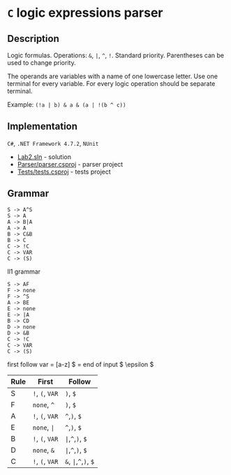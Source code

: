 # ```C``` logic expressions parser
## Description
Logic formulas. Operations: `&`, ```|```, ```^```, ```!```.
Standard priority. Parentheses can be used to change priority. 

The operands are variables with a name of one lowercase letter. Use one terminal for every variable. For every logic operation should be separate terminal.

Example: ```(!a | b) & a & (a | !(b ^ c))```
## Implementation
```C#```,  ```.NET Framework 4.7.2```, ```NUnit```
+ [Lab2.sln](Lab2.sln) - solution
+ [Parser/parser.csproj](Parser/Parser.csproj) - parser project
+ [Tests/tests.csproj](Tests/Tests.csproj) - tests project

## Grammar

```
S -> A^S
S -> A
A -> B|A
A -> A
B -> C&B
B -> C
C -> !C
C -> VAR
C -> (S)
```
ll1 grammar
```
S -> AF
F -> none
F -> ^S
A -> BE
E -> none
E -> |A
B -> CD
D -> none
D -> &B
C -> !C
C -> VAR
C -> (S)
```
first follow
var = [a-z]
$ = end of input
$ \epsilon $


|Rule|First          |Follow                |
|----|---------------|----------------------|
|S   |`!`, `(`, `VAR`|`)`, `$`              |
|F   |`none`, `^`    |`)`, `$`              |
|A   |`!`, `(`, `VAR`|`^`,`)`, `$`          | 
|E   |`none`, `\|`   |`^`,`)`, `$`          |
|B   |`!`, `(`, `VAR`|`\|`,`^`,`)`, `$`     |
|D   |`none`, `&`    |`\|`,`^`,`)`, `$`     |
|C   |`!`, `(`, `VAR`|`&`, `\|`,`^`,`)`, `$`|